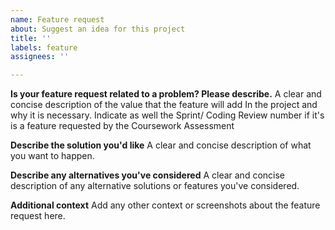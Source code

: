 ```yaml
---
name: Feature request
about: Suggest an idea for this project
title: ''
labels: feature
assignees: ''

---
```


**Is your feature request related to a problem? Please describe.**
A clear and concise description of the value that the feature will add In the project and why it is necessary. Indicate as well the Sprint/ Coding Review number if it's is a feature requested by the Coursework Assessment

**Describe the solution you'd like**
A clear and concise description of what you want to happen.

**Describe any alternatives you've considered**
A clear and concise description of any alternative solutions or features you've considered.

**Additional context**
Add any other context or screenshots about the feature request here.
